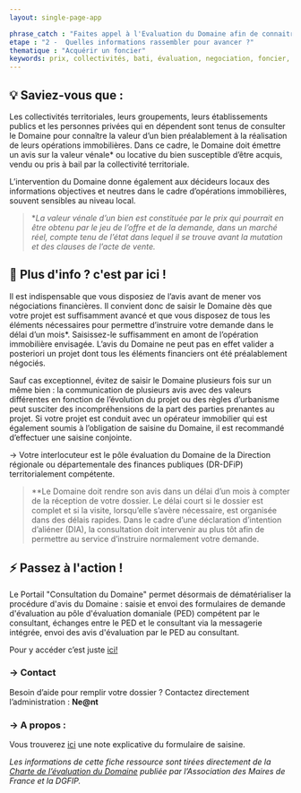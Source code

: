 ```yaml
---
layout: single-page-app

phrase_catch : "Faites appel à l'Evaluation du Domaine afin de connaitre la valeur d'un bien"
etape : "2 -  Quelles informations rassembler pour avancer ?"
thematique : "Acquérir un foncier"
keywords: prix, collectivités, bati, évaluation, negociation, foncier, proprétaire, propriété, Domaine
---
```


## 💡 Saviez-vous que :

Les collectivités territoriales, leurs groupements, leurs établissements publics et les personnes privées qui en dépendent sont tenus de consulter le Domaine pour connaître la valeur d’un bien préalablement à la réalisation de leurs opérations immobilières. Dans ce cadre, le Domaine doit émettre un avis sur la valeur vénale* ou locative du bien susceptible d’être acquis, vendu ou pris à bail par la collectivité territoriale.

L’intervention du Domaine donne également aux décideurs locaux des informations objectives et neutres dans le cadre d’opérations immobilières, souvent sensibles au niveau local.

>**La valeur vénale d’un bien est constituée par le prix qui pourrait en être obtenu par le jeu de l’offre et de la demande, dans un marché réel, compte tenu de l’état dans lequel il se trouve avant la mutation et des clauses de l’acte de vente.* 


## 🚀 Plus d'info ? c'est par ici !

Il est indispensable que vous disposiez de l’avis avant de mener vos négociations financières. Il convient donc de saisir le Domaine dès que votre projet est suffisamment avancé et que vous disposez de tous les éléments nécessaires pour permettre d’instruire votre demande dans le délai d’un mois*. Saisissez-le suffisamment en amont de l’opération immobilière envisagée. L’avis du Domaine ne peut pas en effet valider a posteriori un projet dont tous les éléments financiers ont été préalablement négociés.

Sauf cas exceptionnel, évitez de saisir le Domaine plusieurs fois sur un même bien : la communication de plusieurs avis avec des valeurs différentes en fonction de l’évolution du projet ou des règles d’urbanisme peut susciter des incompréhensions de la part des parties prenantes au projet. Si votre projet est conduit avec un opérateur immobilier qui est également soumis à l’obligation de saisine du Domaine, il est recommandé d’effectuer une saisine conjointe.


→ Votre interlocuteur est le pôle évaluation du Domaine de la Direction régionale ou départementale des finances publiques (DR-DFiP) territorialement compétente. 


>**Le Domaine doit rendre son avis dans un délai d’un mois à compter de la réception de votre dossier. Le délai court si le dossier est complet et si la visite, lorsqu’elle s’avère nécessaire, est organisée dans des délais rapides. Dans le cadre d’une déclaration d’intention d’aliéner (DIA), la consultation doit intervenir au plus tôt afin de permettre au service d’instruire normalement votre demande.


## ⚡ Passez à l'action !

Le Portail "Consultation du Domaine" permet désormais de dématérialiser la procédure d'avis du Domaine : saisie et envoi des formulaires de demande d'évaluation au pôle d'évaluation domaniale (PED) compétent par le consultant, échanges entre le PED et le consultant via la messagerie intégrée, envoi des avis d'évaluation par le PED au consultant.

Pour y accéder c’est juste [ici!](https://www.demarches-simplifiees.fr/commencer/consultation-du-domaine)



### →  Contact

Besoin d’aide pour remplir votre dossier ?
Contactez directement l’administration : **Ne@nt**
 

### → A propos :

Vous trouverez [ici](https://www.portail-immo.gouv.fr/documentations/d/fe50ca9e6b43490fa615/files/?p=/Notice%20explicative%20du%20formulaire%20de%20saisine%20DS%20-%20Version%20mars%202020.pdf) une note explicative du formulaire de saisine.

*Les informations de cette fiche ressource sont tirées directement de la [Charte de l’évaluation du Domaine](https://www.amf.asso.fr/m/document/fichier.php?FTP=AMF_24263TELECHARGER_LA_CHARTE.pdf&id=24263) publiée par l’Association des Maires de France et la DGFIP.*


